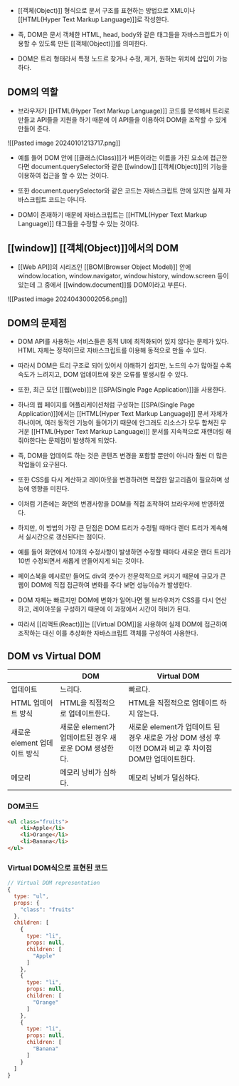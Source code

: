 - [[객체(Object)]] 형식으로 문서 구조를 표현하는 방법으로 XML이나 [[HTML(Hyper Text Markup Language)]]로 작성한다.

- 즉, DOM은 문서 객체한 HTML, head, body와 같은 태그들을 자바스크립트가 이용할 수 있도록 만든 [[객체(Object)]]를 의미한다.

- DOM은 트리 형태라서 특정 노드르 찾거나 수정, 제거, 원하는 위치에 삽입이 가능하다.


## DOM의 역할

- 브라우저가 [[HTML(Hyper Text Markup Language)]] 코드를 분석해서 트리로 만들고 API들을 지원을 하기 때문에 이 API들을 이용하여 DOM을 조작할 수 있게 만들어 준다.

![[Pasted image 20240101213717.png]]

- 예를 들어 DOM 안에 [[클래스(Class)]]가 버튼이라는 이름을 가진 요소에 접근한다면 document.querySelector와 같은 [[window]] [[객체(Object)]]의 기능을 이용하여 접근을 할 수 있는 것이다.
- 또한 document.querySelector와 같은 코드는 자바스크립트 안에 있지만 실제 자바스크립트 코드는 아니다.

- DOM이 존재하기 때문에 자바스크립트는 [[HTML(Hyper Text Markup Language)]] 태그들을 수정할 수 있는 것이다.


## [[window]] [[객체(Object)]]에서의 DOM 

- [[Web API]]의 시리즈인 [[BOM(Browser Object Model)]] 안에 window.location, window.navigator, window.history, window.screen 등이 있는데 그 중에서 [[window.document]]를 DOM이라고 부른다.

![[Pasted image 20240430002056.png]]


## DOM의 문제점

- DOM API를 사용하는 서비스들은 동적 UI에 최적화되어 있지 않다는 문제가 있다. HTML 자체는 정적이므로 자바스크립트를 이용해 동적으로 만들 수 있다.

- 따라서 DOM은 트리 구조로 되어 있어서 이해하기 쉽지만, 노드의 수가 많아질 수록 속도가 느려지고, DOM 업데이트에 잦은 오류를 발생시킬 수 있다.
- 또한, 최근 모던 [[웹(web)]]은 [[SPA(Single Page Application)]]을 사용한다. 
- 하나의 웹 페이지를 어플리케이션처럼 구성하는 [[SPA(Single Page Application)]]에서는 [[HTML(Hyper Text Markup Language)]] 문서 자체가 하나이며, 여러 동적인 기능이 들어가기 때문에 안그래도 리소스가 모두 합쳐진 무거운 [[HTML(Hyper Text Markup Language)]] 문서를 지속적으로 재랜더링 해줘야한다는 문제점이 발생하게 되었다.

- 즉, DOM을 업데이트 하는 것은 콘텐츠 변경을 포함할 뿐만이 아니라 훨씬 더 많은 작업들이 요구된다. 
- 또한 CSS를 다시 계산하고 레이아웃을 변경하려면 복잡한 알고리즘이 필요하며 성능에 영향을 미친다. 
- 이처럼 기존에는 화면의 변경사항을 DOM을 직접 조작하여 브라우저에 반영하였다.
- 하지만, 이 방법의 가장 큰 단점은 DOM 트리가 수정될 때마다 렌더 트리가 계속해서 실시간으로 갱신된다는 점이다.

- 예를 들어 화면에서 10개의 수정사항이 발생하면 수정할 때마다 새로운 랜더 트리가 10번 수정되면서 새롭게 만들어지게 되는 것이다.
- 페이스북을 예시로만 들어도 div의 갯수가 천문학적으로 커지기 때문에 규모가 큰 웹이 DOM에 직접 접근하여 변화를 주다 보면 성능이슈가 발생한다.
- DOM 자체는 빠르지만 DOM에 변화가 일어나면 웹 브라우저가 CSS를 다시 연산하고, 레이아웃을 구성하기 때문에 이 과정에서 시간이 허비가 된다.

- 따라서 [[리액트(React)]]는 [[Virtual DOM]]을 사용하여 실제 DOM에 접근하여 조작하는 대신 이를 추상화한 자바스크립트 객체를 구성하여 사용한다.


## DOM vs Virtual DOM
|                     | DOM                                 | Virtual DOM                                                          |
| ------------------- | ----------------------------------- | -------------------------------------------------------------------- |
| 업데이트                | 느리다.                                | 빠르다.                                                                 |
| HTML 업데이트 방식        | HTML을 직접적으로 업데이트한다.                 | HTML을 직접적으로 업데이트 하지 않는다.                                             |
| 새로운 element 업데이트 방식 | 새로운 element가 업데이트된 경우 새로운 DOM 생성한다. | 새로운 element가 업데이트 된 경우 새로운 가상 DOM 생성 후 이전 DOM과 비교 후 차이점 DOM만 업데이트한다. |
| 메모리                 | 메모리 낭비가 심하다.                        | 메모리 낭비가 덜심하다.                                                        |

### DOM코드

```html
<ul class="fruits">
    <li>Apple</li>
    <li>Orange</li>
    <li>Banana</li>
</ul>
```

### Virtual DOM식으로 표현된 코드

```js
// Virtual DOM representation
{
  type: "ul",
  props: {
    "class": "fruits"
  },
  children: [
    {
      type: "li",
      props: null,
      children: [
        "Apple"
      ]
    },
    {
      type: "li",
      props: null,
      children: [
        "Orange"
      ]
    },
    {
      type: "li",
      props: null,
      children: [
        "Banana"
      ]
    }
  ]
}
```

